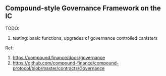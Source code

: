 ## Compound-style Governance Framework on the IC

TODO:
1. testing: basic functions, upgrades of governance controlled canisters


Ref:
1. https://compound.finance/docs/governance
2. https://github.com/compound-finance/compound-protocol/blob/master/contracts/Governance

